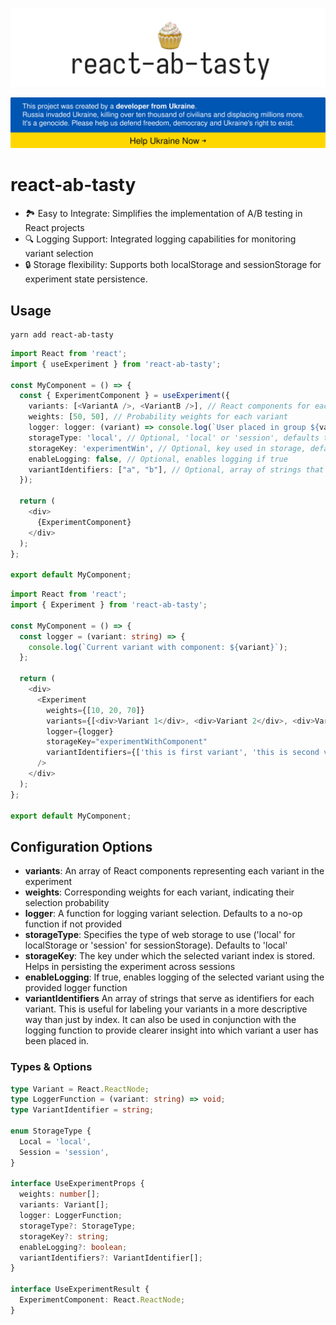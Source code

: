 ![react-ab-tasty](./banner.png)

[![SWUbanner](https://raw.githubusercontent.com/vshymanskyy/StandWithUkraine/main/banner-direct-single.svg)](https://stand-with-ukraine.pp.ua/)

# react-ab-tasty

- 🏞️ Easy to Integrate: Simplifies the implementation of A/B testing in React projects
- 🔍 Logging Support: Integrated logging capabilities for monitoring variant selection
- 🔒 Storage flexibility: Supports both localStorage and sessionStorage for experiment state persistence.

## Usage

```shell
yarn add react-ab-tasty
```

```ts
import React from 'react';
import { useExperiment } from 'react-ab-tasty';

const MyComponent = () => {
  const { ExperimentComponent } = useExperiment({
    variants: [<VariantA />, <VariantB />], // React components for each variant
    weights: [50, 50], // Probability weights for each variant
    logger: logger: (variant) => console.log(`User placed in group ${variant} from hook`), // Optional logging function
    storageType: 'local', // Optional, 'local' or 'session', defaults to 'local'
    storageKey: 'experimentWin', // Optional, key used in storage, defaults to 'experimentWin'
    enableLogging: false, // Optional, enables logging if true
    variantIdentifiers: ["a", "b"], // Optional, array of strings that serve as identifiers for each variant
  });

  return (
    <div>
      {ExperimentComponent}
    </div>
  );
};

export default MyComponent;
```

```ts
import React from 'react';
import { Experiment } from 'react-ab-tasty';

const MyComponent = () => {
  const logger = (variant: string) => {
    console.log(`Current variant with component: ${variant}`);
  };

  return (
    <div>
      <Experiment
        weights={[10, 20, 70]}
        variants={[<div>Variant 1</div>, <div>Variant 2</div>, <div>Variant 3</div>]}
        logger={logger}
        storageKey="experimentWithComponent"
        variantIdentifiers={['this is first variant', 'this is second variant']}
      />
    </div>
  );
};

export default MyComponent;
```

## Configuration Options

- **variants**: An array of React components representing each variant in the experiment
- **weights**: Corresponding weights for each variant, indicating their selection probability
- **logger**: A function for logging variant selection. Defaults to a no-op function if not provided
- **storageType**: Specifies the type of web storage to use ('local' for localStorage or 'session' for sessionStorage). Defaults to 'local'
- **storageKey**: The key under which the selected variant index is stored. Helps in persisting the experiment across sessions
- **enableLogging**: If true, enables logging of the selected variant using the provided logger function
- **variantIdentifiers** An array of strings that serve as identifiers for each variant. This is useful for labeling your variants in a more descriptive way than just by index. It can also be used in conjunction with the logging function to provide clearer insight into which variant a user has been placed in.

### Types & Options

```ts
type Variant = React.ReactNode;
type LoggerFunction = (variant: string) => void;
type VariantIdentifier = string;

enum StorageType {
  Local = 'local',
  Session = 'session',
}

interface UseExperimentProps {
  weights: number[];
  variants: Variant[];
  logger: LoggerFunction;
  storageType?: StorageType;
  storageKey?: string;
  enableLogging?: boolean;
  variantIdentifiers?: VariantIdentifier[];
}

interface UseExperimentResult {
  ExperimentComponent: React.ReactNode;
}
```
